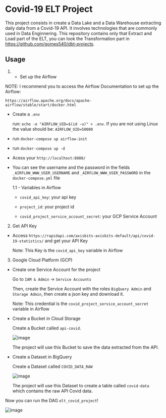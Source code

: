 # Covid-19 ELT Project

This project consists in create a Data Lake and a Data Warehouse extracting daily data from a Covid-19 API. It involves technologies that are commonly used in Data Enginnering.
This repository contains only that Extract and Load part of the ELT, you can look the Transformation part in https://github.com/gomes540/dbt-projects.

## Usage

1. - Set up the Airflow

NOTE: I recommend you to access the Airflow Documentation to set up the Airflow:

`https://airflow.apache.org/docs/apache-airflow/stable/start/docker.html`

 - Create a `.env`

     run: `echo -e "AIRFLOW_UID=$(id -u)" > .env`. If you are not using Linux the value should be: `AIRFLOW_UID=50000`
     
 - run `docker-compose up airflow-init`
 
 - run `docker-compose up -d`
  
 - Acess your `http://localhost:8080/`

 - You can see the username and the password in the fields `_AIRFLOW_WWW_USER_USERNAME` and `_AIRFLOW_WWW_USER_PASSWORD` in the `docker-compose.yml` file

     1.1 - Variables in Airflow
     
      - `covid_api_key`: your api key

      - `project_id`: your project id

      - `covid_project_service_account_secret`: your GCP Service Account


2. Get API Key

 - Access `https://rapidapi.com/axisbits-axisbits-default/api/covid-19-statistics/` and get your API Key

     Note: This Key is the `covid_api_key` variable in Airflow


3. Google Cloud Platform (GCP)

 - Create one Service Account for the project

     Go to `IAM & Admin` -> `Service Accounts`
     
     Then, create the Service Account with the roles `BigQuery Admin` and `Storage Admin`, then create a json key and download it. 
     
     Note: This credential is the `covid_project_service_account_secret` variable in Airflow

 - Create a Bucket in Cloud Storage
 
      Create a Bucket called `api-covid`.
      
      ![image](https://user-images.githubusercontent.com/72705868/146656604-833be9aa-d9ea-4e51-af8c-12925877b9c9.png)
      
      The project will use this Bucket to save the data extracted from the API.

 - Create a Dataset in BigQuery

     Create a Dataset called `COVID_DATA_RAW`
     
     ![image](https://user-images.githubusercontent.com/72705868/146656562-6a7a9562-a480-4fed-b69f-188bb242b470.png)
     
     The project will use this Dataset to create a table called `covid-data` which contains the raw API Covid data.
     
Now you can run the DAG `elt_covid_project`!

![image](https://user-images.githubusercontent.com/72705868/146657295-0a8dd66f-8515-410a-bab9-c8570e7a5e63.png)

 

